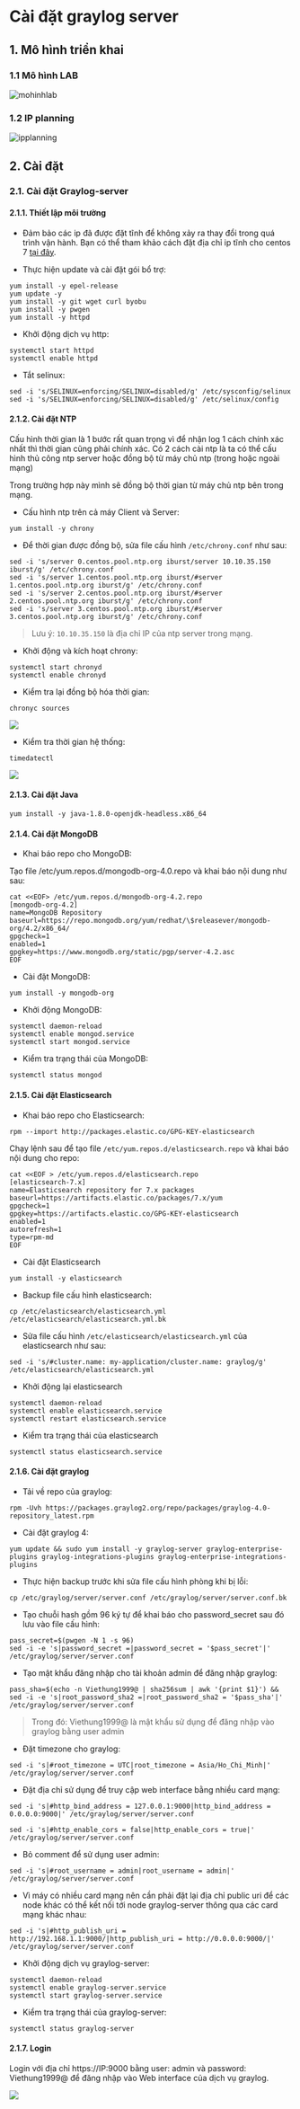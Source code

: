 # Cài đặt graylog server

## 1. Mô hình triển khai 

### 1.1 Mô hình LAB  

![mohinhlab](../images/mohinhlab.png)

### 1.2 IP planning

![ipplanning](../images/ip_planning.png)

## 2. Cài đặt

### 2.1. Cài đặt Graylog-server 

#### 2.1.1. Thiết lập môi trường 

- Đảm bảo các ip đã được đặt tĩnh để không xảy ra thay đổi trong quá trình vận hành. Bạn có thể tham khảo cách đặt địa chỉ ip tĩnh cho centos 7 [tại đây](https://news.cloud365.vn/thiet-lap-co-ban-cho-centos7/).

- Thực hiện update và cài đặt gói bổ trợ: 

```
yum install -y epel-release
yum update -y
yum install -y git wget curl byobu
yum install -y pwgen
yum install -y httpd
```

- Khởi động dịch vụ http:

```
systemctl start httpd 
systemctl enable httpd
```

- Tắt selinux:

```
sed -i 's/SELINUX=enforcing/SELINUX=disabled/g' /etc/sysconfig/selinux
sed -i 's/SELINUX=enforcing/SELINUX=disabled/g' /etc/selinux/config
```

#### 2.1.2. Cài đặt NTP 

Cấu hình thời gian là 1 bước rất quan trọng vì để nhận log 1 cách chính xác nhất thì thời gian cũng phải chính xác. Có 2 cách cài ntp là ta có thể cấu hình thủ công ntp server hoặc đồng bộ từ máy chủ ntp (trong hoặc ngoài mạng)

Trong trường hợp này mình sẽ đồng bộ thời gian từ máy chủ ntp bên trong mạng. 

- Cấu hình ntp trên cả máy Client và Server: 

```
yum install -y chrony
```

- Để thời gian được đồng bộ, sửa file cấu hình `/etc/chrony.conf` như sau: 

```
sed -i 's/server 0.centos.pool.ntp.org iburst/server 10.10.35.150 iburst/g' /etc/chrony.conf
sed -i 's/server 1.centos.pool.ntp.org iburst/#server 1.centos.pool.ntp.org iburst/g' /etc/chrony.conf
sed -i 's/server 2.centos.pool.ntp.org iburst/#server 2.centos.pool.ntp.org iburst/g' /etc/chrony.conf
sed -i 's/server 3.centos.pool.ntp.org iburst/#server 3.centos.pool.ntp.org iburst/g' /etc/chrony.conf
```

> Lưu ý: `10.10.35.150` là địa chỉ IP của ntp server trong mạng. 

- Khởi động và kích hoạt chrony: 

```
systemctl start chronyd
systemctl enable chronyd
```

- Kiểm tra lại đồng bộ hóa thời gian:

```
chronyc sources
```

![](../images/ntp1.png)

- Kiểm tra thời gian hệ thống: 

```
timedatectl
```
![](../images/ntp2.png)

#### 2.1.3. Cài đặt Java

```
yum install -y java-1.8.0-openjdk-headless.x86_64
```

#### 2.1.4. Cài đặt MongoDB 

- Khai báo repo cho MongoDB:

Tạo file /etc/yum.repos.d/mongodb-org-4.0.repo và khai báo nội dung như sau: 

```
cat <<EOF> /etc/yum.repos.d/mongodb-org-4.2.repo
[mongodb-org-4.2]
name=MongoDB Repository
baseurl=https://repo.mongodb.org/yum/redhat/\$releasever/mongodb-org/4.2/x86_64/
gpgcheck=1
enabled=1
gpgkey=https://www.mongodb.org/static/pgp/server-4.2.asc
EOF
```

- Cài đặt MongoDB: 

```
yum install -y mongodb-org
```

- Khởi động MongoDB:

```
systemctl daemon-reload
systemctl enable mongod.service
systemctl start mongod.service
```

- Kiểm tra trạng thái của MongoDB: 

```
systemctl status mongod
```

#### 2.1.5. Cài đặt Elasticsearch

- Khai báo repo cho Elasticsearch: 

```
rpm --import http://packages.elastic.co/GPG-KEY-elasticsearch
```

Chạy lệnh sau để tạo file `/etc/yum.repos.d/elasticsearch.repo` và khai báo nội dung cho repo:

```
cat <<EOF > /etc/yum.repos.d/elasticsearch.repo
[elasticsearch-7.x]
name=Elasticsearch repository for 7.x packages
baseurl=https://artifacts.elastic.co/packages/7.x/yum
gpgcheck=1
gpgkey=https://artifacts.elastic.co/GPG-KEY-elasticsearch
enabled=1
autorefresh=1
type=rpm-md
EOF
```

- Cài đặt Elasticsearch 

```
yum install -y elasticsearch
```

- Backup file cấu hình elasticsearch: 

```
cp /etc/elasticsearch/elasticsearch.yml /etc/elasticsearch/elasticsearch.yml.bk
```

- Sửa file cấu hình `/etc/elasticsearch/elasticsearch.yml` của elasticsearch như sau: 

```
sed -i 's/#cluster.name: my-application/cluster.name: graylog/g' /etc/elasticsearch/elasticsearch.yml
```

- Khởi động lại elasticsearch

```
systemctl daemon-reload
systemctl enable elasticsearch.service
systemctl restart elasticsearch.service
```

- Kiểm tra trạng thái của elasticsearch 

```
systemctl status elasticsearch.service
```

#### 2.1.6. Cài đặt graylog 

- Tải về repo của graylog:

```
rpm -Uvh https://packages.graylog2.org/repo/packages/graylog-4.0-repository_latest.rpm
```

- Cài đặt graylog 4:

```
yum update && sudo yum install -y graylog-server graylog-enterprise-plugins graylog-integrations-plugins graylog-enterprise-integrations-plugins
```

- Thực hiện backup trước khi sửa file cấu hình phòng khi bị lỗi:

```
cp /etc/graylog/server/server.conf /etc/graylog/server/server.conf.bk 
```

- Tạo chuỗi hash gồm 96 ký tự để khai báo cho password_secret  sau đó lưu vào file cấu hình:

```
pass_secret=$(pwgen -N 1 -s 96)
sed -i -e 's|password_secret =|password_secret = '$pass_secret'|' /etc/graylog/server/server.conf
```

- Tạo mật khẩu đăng nhập cho tài khoản admin để đăng nhập graylog: 

```
pass_sha=$(echo -n Viethung1999@ | sha256sum | awk '{print $1}') && sed -i -e 's|root_password_sha2 =|root_password_sha2 = '$pass_sha'|' /etc/graylog/server/server.conf
```

> Trong đó: Viethung1999@ là mật khẩu sử dụng để đăng nhập vào graylog bằng user admin

- Đặt timezone cho graylog: 

```
sed -i 's|#root_timezone = UTC|root_timezone = Asia/Ho_Chi_Minh|' /etc/graylog/server/server.conf
```

- Đặt địa chỉ sử dụng để truy cập web interface bằng nhiều card mạng: 

```
sed -i 's|#http_bind_address = 127.0.0.1:9000|http_bind_address = 0.0.0.0:9000|' /etc/graylog/server/server.conf

sed -i 's|#http_enable_cors = false|http_enable_cors = true|' /etc/graylog/server/server.conf
```

- Bỏ comment để sử dụng user admin:

```
sed -i 's|#root_username = admin|root_username = admin|' /etc/graylog/server/server.conf
```

- Vì máy có nhiều card mạng nên cần phải đặt lại địa chỉ public uri để các node khác có thể kết nối tới node graylog-server thông qua các card mạng khác nhau: 

```
sed -i 's|#http_publish_uri = http://192.168.1.1:9000/|http_publish_uri = http://0.0.0.0:9000/|' /etc/graylog/server/server.conf
```

- Khởi động dịch vụ graylog-server:

```
systemctl daemon-reload
systemctl enable graylog-server.service
systemctl start graylog-server.service
```

- Kiểm tra trạng thái của graylog-server:

```
systemctl status graylog-server
```

#### 2.1.7. Login 

Login với địa chỉ https://IP:9000 bằng user: admin và password: Viethung1999@ để đăng nhập vào Web interface của dịch vụ graylog. 

![](../images/gsrv1.png)